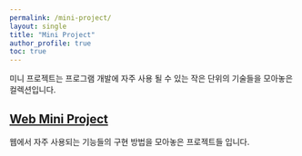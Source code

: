 ```yaml
---
permalink: /mini-project/
layout: single
title: "Mini Project"
author_profile: true
toc: true
---
```


미니 프로젝트는 프로그램 개발에 자주 사용 될 수 있는 작은 단위의 기술들을 모아놓은 컬렉션입니다.

## [Web Mini Project](/web-mini-project/)

웹에서 자주 사용되는 기능들의 구현 방법을 모아놓은 프로젝트들 입니다.
